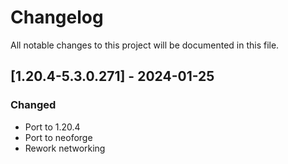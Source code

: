 # Changelog
All notable changes to this project will be documented in this file.

## [1.20.4-5.3.0.271] - 2024-01-25
### Changed
 - Port to 1.20.4
 - Port to neoforge
 - Rework networking